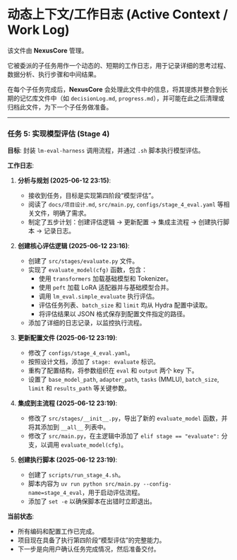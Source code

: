 # 动态上下文/工作日志 (Active Context / Work Log)

该文件由 **NexusCore** 管理。

它被委派的子任务用作一个动态的、短期的工作日志，用于记录详细的思考过程、数据分析、执行步骤和中间结果。

在每个子任务完成后，**NexusCore** 会处理此文件中的信息，将其提炼并整合到长期的记忆库文件中（如 `decisionLog.md`, `progress.md`），并可能在此之后清理或归档此文件，为下一个子任务做准备。

---
### **任务 5: 实现模型评估 (Stage 4)**

**目标**: 封装 `lm-eval-harness` 调用流程，并通过 `.sh` 脚本执行模型评估。

**工作日志**:

1.  **分析与规划 (2025-06-12 23:15)**:
    *   接收到任务，目标是实现第四阶段“模型评估”。
    *   阅读了 `docs/项目设计.md`, `src/main.py`, `configs/stage_4_eval.yaml` 等相关文件，明确了需求。
    *   制定了五步计划：创建评估逻辑 -> 更新配置 -> 集成主流程 -> 创建执行脚本 -> 记录日志。

2.  **创建核心评估逻辑 (2025-06-12 23:16)**:
    *   创建了 `src/stages/evaluate.py` 文件。
    *   实现了 `evaluate_model(cfg)` 函数，包含：
        *   使用 `transformers` 加载基础模型和 Tokenizer。
        *   使用 `peft` 加载 LoRA 适配器并与基础模型合并。
        *   调用 `lm_eval.simple_evaluate` 执行评估。
        *   评估任务列表、`batch_size` 和 `limit` 均从 Hydra 配置中读取。
        *   将评估结果以 JSON 格式保存到配置文件指定的路径。
    *   添加了详细的日志记录，以监控执行流程。

3.  **更新配置文件 (2025-06-12 23:19)**:
    *   修改了 `configs/stage_4_eval.yaml`。
    *   按照设计文档，添加了 `stage: evaluate` 标识。
    *   重构了配置结构，将参数组织在 `eval` 和 `output` 两个 key 下。
    *   设置了 `base_model_path`, `adapter_path`, `tasks` (MMLU), `batch_size`, `limit` 和 `results_path` 等关键参数。

4.  **集成到主流程 (2025-06-12 23:19)**:
    *   修改了 `src/stages/__init__.py`，导出了新的 `evaluate_model` 函数，并将其添加到 `__all__` 列表中。
    *   修改了 `src/main.py`，在主逻辑中添加了 `elif stage == "evaluate":` 分支，以调用 `evaluate_model(cfg)`。

5.  **创建执行脚本 (2025-06-12 23:19)**:
    *   创建了 `scripts/run_stage_4.sh`。
    *   脚本内容为 `uv run python src/main.py --config-name=stage_4_eval`，用于启动评估流程。
    *   添加了 `set -e` 以确保脚本在出错时立即退出。

**当前状态**:
*   所有编码和配置工作已完成。
*   项目现在具备了执行第四阶段“模型评估”的完整能力。
*   下一步是向用户确认任务完成情况，然后准备交付。
